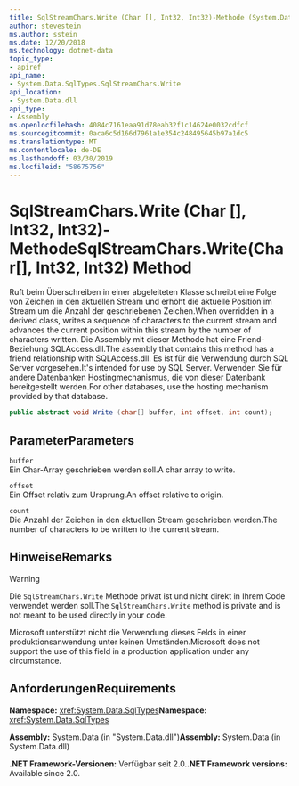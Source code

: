 ```yaml
---
title: SqlStreamChars.Write (Char [], Int32, Int32)-Methode (System.Data.SqlTypes)
author: stevestein
ms.author: sstein
ms.date: 12/20/2018
ms.technology: dotnet-data
topic_type:
- apiref
api_name:
- System.Data.SqlTypes.SqlStreamChars.Write
api_location:
- System.Data.dll
api_type:
- Assembly
ms.openlocfilehash: 4084c7161eaa91d78eab32f1c14624e0032cdfcf
ms.sourcegitcommit: 0aca6c5d166d7961a1e354c248495645b97a1dc5
ms.translationtype: MT
ms.contentlocale: de-DE
ms.lasthandoff: 03/30/2019
ms.locfileid: "58675756"
---
```

# <a name="sqlstreamcharswritechar-int32-int32-method"></a><span data-ttu-id="d3e28-102">SqlStreamChars.Write (Char [], Int32, Int32)-Methode</span><span class="sxs-lookup"><span data-stu-id="d3e28-102">SqlStreamChars.Write(Char[], Int32, Int32) Method</span></span>

<span data-ttu-id="d3e28-103">Ruft beim Überschreiben in einer abgeleiteten Klasse schreibt eine Folge von Zeichen in den aktuellen Stream und erhöht die aktuelle Position im Stream um die Anzahl der geschriebenen Zeichen.</span><span class="sxs-lookup"><span data-stu-id="d3e28-103">When overridden in a derived class, writes a sequence of characters to the current stream and advances the current position within this stream by the number of characters written.</span></span> <span data-ttu-id="d3e28-104">Die Assembly mit dieser Methode hat eine Friend-Beziehung SQLAccess.dll.</span><span class="sxs-lookup"><span data-stu-id="d3e28-104">The assembly that contains this method has a friend relationship with SQLAccess.dll.</span></span> <span data-ttu-id="d3e28-105">Es ist für die Verwendung durch SQL Server vorgesehen.</span><span class="sxs-lookup"><span data-stu-id="d3e28-105">It's intended for use by SQL Server.</span></span> <span data-ttu-id="d3e28-106">Verwenden Sie für andere Datenbanken Hostingmechanismus, die von dieser Datenbank bereitgestellt werden.</span><span class="sxs-lookup"><span data-stu-id="d3e28-106">For other databases, use the hosting mechanism provided by that database.</span></span>

```csharp
public abstract void Write (char[] buffer, int offset, int count);
```

## <a name="parameters"></a><span data-ttu-id="d3e28-107">Parameter</span><span class="sxs-lookup"><span data-stu-id="d3e28-107">Parameters</span></span>

`buffer`  
<span data-ttu-id="d3e28-108">Ein Char-Array geschrieben werden soll.</span><span class="sxs-lookup"><span data-stu-id="d3e28-108">A char array to write.</span></span>

`offset`  
<span data-ttu-id="d3e28-109">Ein Offset relativ zum Ursprung.</span><span class="sxs-lookup"><span data-stu-id="d3e28-109">An offset relative to origin.</span></span>

`count`  
<span data-ttu-id="d3e28-110">Die Anzahl der Zeichen in den aktuellen Stream geschrieben werden.</span><span class="sxs-lookup"><span data-stu-id="d3e28-110">The number of characters to be written to the current stream.</span></span>

## <a name="remarks"></a><span data-ttu-id="d3e28-111">Hinweise</span><span class="sxs-lookup"><span data-stu-id="d3e28-111">Remarks</span></span>

> [!WARNING]
> <span data-ttu-id="d3e28-112">Die `SqlStreamChars.Write` Methode privat ist und nicht direkt in Ihrem Code verwendet werden soll.</span><span class="sxs-lookup"><span data-stu-id="d3e28-112">The `SqlStreamChars.Write` method is private and is not meant to be used directly in your code.</span></span>
>
> <span data-ttu-id="d3e28-113">Microsoft unterstützt nicht die Verwendung dieses Felds in einer produktionsanwendung unter keinen Umständen.</span><span class="sxs-lookup"><span data-stu-id="d3e28-113">Microsoft does not support the use of this field in a production application under any circumstance.</span></span>

## <a name="requirements"></a><span data-ttu-id="d3e28-114">Anforderungen</span><span class="sxs-lookup"><span data-stu-id="d3e28-114">Requirements</span></span>

<span data-ttu-id="d3e28-115">**Namespace:** <xref:System.Data.SqlTypes></span><span class="sxs-lookup"><span data-stu-id="d3e28-115">**Namespace:** <xref:System.Data.SqlTypes></span></span>

<span data-ttu-id="d3e28-116">**Assembly:** System.Data (in "System.Data.dll")</span><span class="sxs-lookup"><span data-stu-id="d3e28-116">**Assembly:** System.Data (in System.Data.dll)</span></span>

<span data-ttu-id="d3e28-117">**.NET Framework-Versionen:** Verfügbar seit 2.0.</span><span class="sxs-lookup"><span data-stu-id="d3e28-117">**.NET Framework versions:** Available since 2.0.</span></span>
